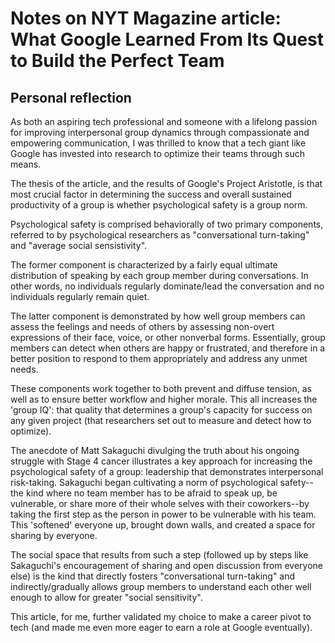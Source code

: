 
# Notes on NYT Magazine article: What Google Learned From Its Quest to Build the Perfect Team

## Personal reflection

As both an aspiring tech professional and someone with a lifelong passion for improving interpersonal group dynamics through compassionate and empowering communication, I was thrilled to know that a tech giant like Google has invested into research to optimize their teams through such means.

The thesis of the article, and the results of Google's Project Aristotle, is that most crucial factor in determining the success and overall sustained productivity of a group is whether psychological safety is a group norm.

Psychological safety is comprised behaviorally of two primary components, referred to by psychological researchers as "conversational turn-taking" and "average social sensistivity".

The former component is characterized by a fairly equal ultimate distribution of speaking by each group member during conversations. In other words, no individuals regularly dominate/lead the conversation and no individuals regularly remain quiet.

The latter component is demonstrated by how well group members can assess the feelings and needs of others by assessing non-overt expressions of their face, voice, or other nonverbal forms. Essentially, group members can detect when others are happy or frustrated, and therefore in a better position to respond to them appropriately and address any unmet needs.

These components work together to both prevent and diffuse tension, as well as to ensure better workflow and higher morale. This all increases the 'group IQ': that quality that determines a group's capacity for success on any given project (that researchers set out to measure and detect how to optimize).

The anecdote of Matt Sakaguchi divulging the truth about his ongoing struggle with Stage 4 cancer illustrates a key approach for increasing the psychological safety of a group: leadership that demonstrates interpersonal risk-taking. Sakaguchi began cultivating a norm of psychological safety--the kind where no team member has to be afraid to speak up, be vulnerable, or share more of their whole selves with their coworkers--by taking the first step as the person in power to be vulnerable with his team. This 'softened' everyone up, brought down walls, and created a space for sharing by everyone.

The social space that results from such a step (followed up by steps like Sakaguchi's encouragement of sharing and open discussion from everyone else) is the kind that directly fosters "conversational turn-taking" and indirectly/gradually allows group members to understand each other well enough to allow for greater "social sensitivity".

This article, for me, further validated my choice to make a career pivot to tech (and made me even more eager to earn a role at Google eventually).